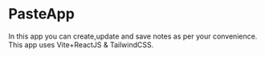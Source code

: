 # PasteApp

In this app you can create,update and save notes as per your convenience. This app uses Vite+ReactJS & TailwindCSS.